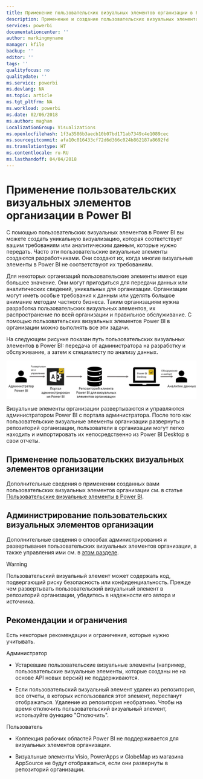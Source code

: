 ```yaml
---
title: Применение пользовательских визуальных элементов организации в Power BI
description: Применение и создание пользовательских визуальных элементов организации в Power BI, а также управление ими.
services: powerbi
documentationcenter: ''
author: markingmyname
manager: kfile
backup: ''
editor: ''
tags: ''
qualityfocus: no
qualitydate: ''
ms.service: powerbi
ms.devlang: NA
ms.topic: article
ms.tgt_pltfrm: NA
ms.workload: powerbi
ms.date: 02/06/2018
ms.author: maghan
LocalizationGroup: Visualizations
ms.openlocfilehash: 1f3a3586b3aecb10b07bd171ab7349c4e1089cec
ms.sourcegitcommit: afa10c016433cf72d6d366c024b862187a8692fd
ms.translationtype: HT
ms.contentlocale: ru-RU
ms.lasthandoff: 04/04/2018
---
```

# <a name="using-organization-custom-visuals-in-power-bi"></a>Применение пользовательских визуальных элементов организации в Power BI

С помощью пользовательских визуальных элементов в Power BI вы можете создать уникальную визуализацию, которая соответствует вашим требованиям или аналитическим данным, которые нужно передать. Часто эти пользовательские визуальные элементы создаются разработчиками. Они создают их, когда многие визуальные элементы в Power BI не соответствуют их требованиям. 

Для некоторых организаций пользовательские элементы имеют еще большее значение. Они могут пригодиться для передачи данных или аналитических сведений, уникальных для организации. Организации могут иметь особые требования к данным или уделять большое внимание методам частного бизнеса. Таким организациям нужна разработка пользовательских визуальных элементов, их распространение по всей организации и правильное обслуживание. С помощью пользовательских визуальных элементов Power BI в организации можно выполнять все эти задачи.

На следующем рисунке показан путь пользовательских визуальных элементов в Power BI: передача от администратора на разработку и обслуживание, а затем к специалисту по анализу данных.

![](media/power-bi-custom-visuals-organizational/custom-visual-org-01.jpg)

Визуальные элементы организации развертываются и управляются администратором Power BI с портала администратора. После того как пользовательские визуальные элементы организации развернуты в репозиторий организации, пользователи в организации могут легко находить и импортировать их непосредственно из Power BI Desktop в свои отчеты.

## <a name="using-organizational-custom-visuals"></a>Применение пользовательских визуальных элементов организации

Дополнительные сведения о применении созданных вами пользовательских визуальных элементов организации см. в статье [Пользовательские визуальные элементы в Power BI](power-bi-custom-visuals.md).
 
## <a name="administering-organizational-custom-visuals"></a>Администрирование пользовательских визуальных элементов организации

Дополнительные сведения о способах администрирования и развертывания пользовательских визуальных элементов организации, а также управления ими см. в [этом разделе](https://go.microsoft.com/fwlink/?linkid=866790).

> [!WARNING]
> Пользовательский визуальный элемент может содержать код, подвергающий риску безопасность или конфиденциальность. Прежде чем развертывать пользовательский визуальный элемент в репозиторий организации, убедитесь в надежности его автора и источника. 
> 

## <a name="considerations-and-limitations"></a>Рекомендации и ограничения
 
Есть некоторые рекомендации и ограничения, которые нужно учитывать.
 
Администратор

* Устаревшие пользовательские визуальные элементы (например, пользовательские визуальные элементы, которые созданы не на основе API новых версий) не поддерживаются.

* Если пользовательский визуальный элемент удален из репозитория, все отчеты, в которых использовался этот элемент, перестанут отображаться. Удаление из репозитория необратимо. Чтобы на время отключить пользовательский визуальный элемент, используйте функцию "Отключить".
 
Пользователь

* Коллекция рабочих областей Power BI не поддерживается для визуальных элементов организации.

* Визуальные элементы Visio, PowerApps и GlobeMap из магазина AppSource не будут отображаться, если они развернуты в репозиторий организации.
